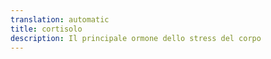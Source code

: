 ```yaml
---
translation: automatic
title: cortisolo
description: Il principale ormone dello stress del corpo
---
```

